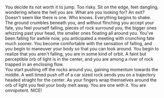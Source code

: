 You decide its not worth it to jump.  Too risky.  Sit on the edge,
feet dangling, wondering where the hell you are.  What are 
you looking for?  An exit?  Doesn't seem like there is one. 
Who knows.  Everything begins to shake.  The ground crumbles
beneath you, and without flinching you accept your fate, 
you feel yourself falling, pieces of rock surround you, 
the bigger ones whizzing past your head, the smaller ones 
floating all around you.  You've been falling for awhile
now, you anticipated a meeting with crunching fate much 
sooner.  You become comfortable with the sensation of 
falling, and you begin to maneuver your body so that you
can look around.  You begin to realize that you aren't 
falling, you are in some kind of orbit.  A faint but 
perceptible orb of light is in the center, and you are
among a river of rock trapped in an enclosing flow.  
You start pushing off the rocks around you, gaining
momentum towards the middle.  A well timed 
push off of a car sized rock sends you on a trajectory 
headed straght for the center.  As 
your fingers wrap themselves around the orb of 
light you feel your body melt away. You are one 
with it.  You are omnipotent.  NICE!
